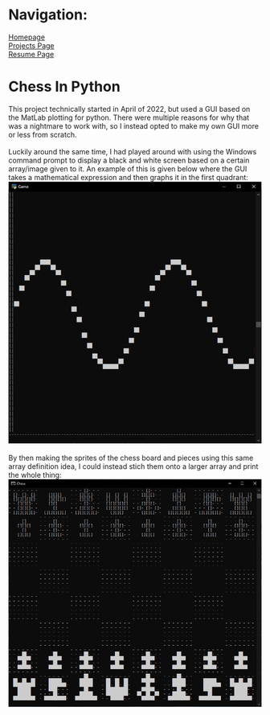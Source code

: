 <html>
<body>

  <div>
    <h1> Navigation: </h1>
    <p>
      <a href="https://scicapt.github.io"> Homepage </a>
      <br>
      <a href="https://scicapt.github.io/Projects"> Projects Page </a>
      <br>
      <a href="https://scicapt.github.io/Resume">Resume Page</a>
    </p>
  </div>
  
  <div>
  <h1>Chess In Python</h1>
  <p>
    This project technically started in April of 2022, but used a GUI based on the MatLab plotting for python. There were multiple reasons for why that was a nightmare to work with, so I instead opted to make my own GUI more or less from scratch.
    <br><br>
    Luckily around the same time, I had played around with using the Windows command prompt to display a black and white screen based on a certain array/image given to it. An example of this is given below where the GUI takes a mathematical expression and then graphs it in the first quadrant:
    <br>
    <img src="./docs/assets/CmdSineWave.JPG">
    <br><br>
    By then making the sprites of the chess board and pieces using this same array definition idea, I could instead stich them onto a larger array and print the whole thing:
    <br>
    <img src="./docs/assets/Chess2.JPG">
    <br>
  </p>
  </div>
